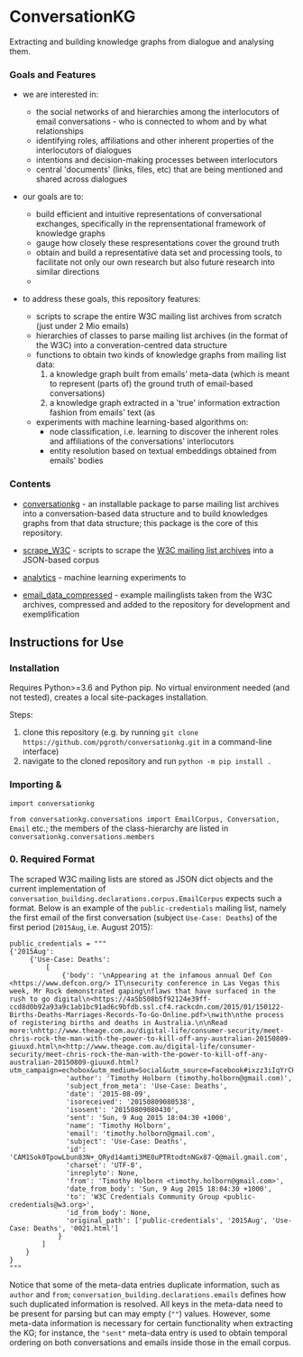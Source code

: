 # ConversationKG

Extracting and building knowledge graphs from dialogue and analysing them.

### Goals and Features

- we are interested in:
  - the social networks of and hierarchies among the interlocutors of email conversations - who is connected to whom and by what relationships
  - identifying roles, affiliations and other inherent properties of the interlocutors of dialogues
  - intentions and decision-making processes between interlocutors
  - central 'documents' (links, files, etc) that are being mentioned and shared across dialogues
  
- our goals are to:
  - build efficient and intuitive representations of conversational exchanges, specifically in the reprensentational framework of knowledge graphs
  - gauge how closely these respresentations cover the ground truth
  - obtain and build a representative data set and processing tools, to facilitate not only our own research but also future research into similar directions
  - 

- to address these goals, this repository features:
  - scripts to scrape the entire W3C mailing list archives from scratch (just under 2 Mio emails)
  - hierarchies of classes to parse mailing list archives (in the format of the W3C) into a converation-centred data structure
  - functions to obtain two kinds of knowledge graphs from mailing list data:
    1. a knowledge graph built from emails' meta-data (which is meant to represent (parts of) the ground truth of email-based conversations)
    2. a knowledge graph extracted in a 'true' information extraction fashion from emails' text (as 
  - experiments with machine learning-based algorithms on:
    - node classification, i.e. learning to discover the inherent roles and affiliations of the conversations' interlocutors 
    - entity resolution based on textual embeddings obtained from emails' bodies


### Contents

 - [conversationkg](https://github.com/pgroth/conversationkg/blob/master/conversationkg) - an installable package to parse mailing list archives
   into a conversation-based data structure and to build knowledges graphs from that data structure; this package is the core of this repository.
   
 - [scrape_W3C](https://github.com/pgroth/conversationkg/blob/master/scrape_w3c) - scripts to scrape the 
   [W3C mailing list archives](https://lists.w3.org/Archives/Public/) into a JSON-based corpus
   
 - [analytics](https://github.com/pgroth/conversationkg/blob/master/analytics) - machine learning experiments to 
   
 - [email_data_compressed](https://github.com/pgroth/conversationkg/blob/master/email_data_compressed) - example mailinglists taken from the W3C archives, compressed and added to the repository for development and exemplification
 
 
 
## Instructions for Use

### Installation

Requires Python>=3.6 and Python pip. No virtual environment needed (and not tested), creates a local site-packages installation.

Steps:
 1. clone this repository (e.g. by running `git clone https://github.com/pgroth/conversationkg.git` in a command-line interface)
 2. navigate to the cloned repository and run `python -m pip install .` 

### Importing & 

`import conversationkg`

`from conversationkg.conversations import EmailCorpus, Conversation, Email` etc.; the members of the class-hierarchy are listed in `conversationkg.conversations.members`



### 0. Required Format

The scraped W3C mailing lists are stored as JSON dict objects and the current implementation of `conversation_building.declarations.corpus.EmailCorpus` expects such a format. Below is an example of the `public-credentials` mailing list, namely the first email of the first conversation (subject `Use-Case: Deaths`) of the first period (`2015Aug`, i.e. August 2015):

```
public_credentials = """
{'2015Aug': 
     {'Use-Case: Deaths': 
         [  
             {'body': '\nAppearing at the infamous annual Def Con <https://www.defcon.org/> IT\nsecurity conference in Las Vegas this week, Mr Rock demonstrated gaping\nflaws that have surfaced in the rush to go digital\n<https://4a5b508b5f92124e39ff-ccd8d0b92a93a9c1ab1bc91ad6c9bfdb.ssl.cf4.rackcdn.com/2015/01/150122-Births-Deaths-Marriages-Records-To-Go-Online.pdf>\nwith\nthe process of registering births and deaths in Australia.\n\nRead more:\nhttp://www.theage.com.au/digital-life/consumer-security/meet-chris-rock-the-man-with-the-power-to-kill-off-any-australian-20150809-giuuxd.html\n<http://www.theage.com.au/digital-life/consumer-security/meet-chris-rock-the-man-with-the-power-to-kill-off-any-australian-20150809-giuuxd.html?utm_campaign=echobox&utm_medium=Social&utm_source=Facebook#ixzz3iIqYrCHc>\n',
              'author': 'Timothy Holborn (timothy.holborn@gmail.com)',
              'subject_from_meta': 'Use-Case: Deaths',
              'date': '2015-08-09',
              'isoreceived': '20150809080538',
              'isosent': '20150809080430',
              'sent': 'Sun, 9 Aug 2015 18:04:30 +1000',
              'name': 'Timothy Holborn',
              'email': 'timothy.holborn@gmail.com',
              'subject': 'Use-Case: Deaths',
              'id': 'CAM1Sok0TpowLbun83N+_QRyd14amti3ME0uPTRtodtnNGx87-Q@mail.gmail.com',
              'charset': 'UTF-8',
              'inreplyto': None,
              'from': 'Timothy Holborn <timothy.holborn@gmail.com>',
              'date_from_body': 'Sun, 9 Aug 2015 18:04:30 +1000',
              'to': 'W3C Credentials Community Group <public-credentials@w3.org>',
              'id_from_body': None,
              'original_path': ['public-credentials', '2015Aug', 'Use-Case: Deaths', '0021.html']
            }
        ]
    }
}
"""            
```
Notice that some of the meta-data entries duplicate information, such as `author` and `from`; `conversation_building.declarations.emails` defines how such duplicated information is resolved. All keys in the meta-data need to be present for parsing but can may empty (`""`) values. However, some meta-data information is necessary for certain functionality when extracting the KG; for instance, the `"sent"` meta-data entry is used to obtain temporal ordering on both conversations and emails inside those in the email corpus.


 
